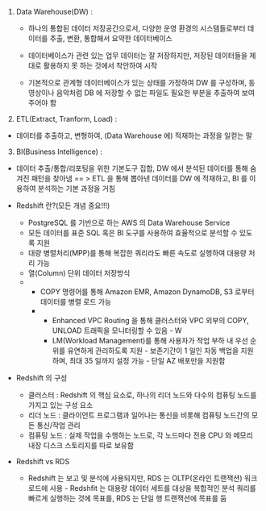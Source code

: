 1. Data Warehouse(DW) : 

   * 하나의 통합된 데이터 저장공간으로서, 다양한 운영 환경의 시스템들로부터 데이터를 추출, 변환, 통합해서 요약한 데이터베이스

   - 데이터베이스가 관련 있는 업무 데이터는 잘 저장하지만, 저장된 데이터들을 제대로 활용하지 못 하는 것에서 착안하여 시작 

   - 기본적으로 관계형 데이터베이스가 있는 상태를 가정하여 DW 를 구성하며, 동영상이나 음악처럼 DB 에 저장할 수 없는 파일도 필요한 부분을 추출하여 보여주어야 함 

2.  ETL(Extract, Tranform, Load) : 

   * 데이터를 추출하고, 변형하여, (Data Warehouse 에) 적재하는 과정을 일컫는 말 

3.  BI(Business Intelligence) :

   * 데이터 추출/통합/리포팅을 위한 기본도구 집합, DW 에서 분석된 데이터를 통해 숨겨진 패턴을 찾아냄 == > ETL 을 통해 뽑아낸 데이터를 DW 에 적재하고, BI 를 이용하여 분석하는 기본 과정을 거침 

   * Redshift 란?(모든 개념 중요!!!) 
     - PostgreSQL 를 기반으로 하는 AWS 의 Data Warehouse Service 
     - 모든 데이터를 표준 SQL 혹은 BI 도구를 사용하여 효율적으로 분석할 수 있도록 지원 
     - 대량 병렬처리(MPP)를 통해 복잡한 쿼리라도 빠른 속도로 실행하여 대용량 처리 가능 
     - 열(Column) 단위 데이터 저장방식 
     - - COPY 명령어를 통해 Amazon EMR, Amazon DynamoDB, S3 로부터 데이터를 병렬 로드 가능
       - - Enhanced VPC Routing 을 통해 클러스터와 VPC 외부의 COPY, UNLOAD 트래픽을 모니터링할 수 있음 - W
         - LM(Workload Management)를 통해 사용자가 작업 부하 내 우선 순위를 유연하게 관리하도록 지원 - 보존기간이 1 일인 자동 백업을 지원하며, 최대 35 일까지 설정 가능 - 단일 AZ 배포만을 지원함 
   * Redshift 의 구성 
     * 클러스터 : Redshift 의 핵심 요소로, 하나의 리더 노드와 다수의 컴퓨팅 노드를 가지고 있는 구성 요소 
     * 리더 노드 : 클라이언트 프로그램과 일어나는 통신을 비롯해 컴퓨팅 노드간의 모든 통신/작업 관리 
     * 컴퓨팅 노드 : 실제 작업을 수행하는 노드로, 각 노드마다 전용 CPU 와 메모리 내장 디스크 스토리지를 따로 보유함 
   * Redshift vs RDS
     * Redshift 는 보고 및 분석에 사용되지만, RDS 는 OLTP(온라인 트랜잭션) 워크로드에 사용 - Redshfit 는 대용량 데이터 세트를 대상을 복합적인 분석 쿼리를 빠르게 실행하는 것에 목표를, RDS 는 단일 행 트랜잭션에 목표를 둠 